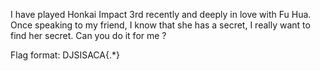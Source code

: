 I have played Honkai Impact 3rd recently and deeply in love with Fu Hua. Once speaking to my friend, I know that she has a secret, I really want to find her secret. Can you do it for me ?

Flag format: DJSISACA{.*}
